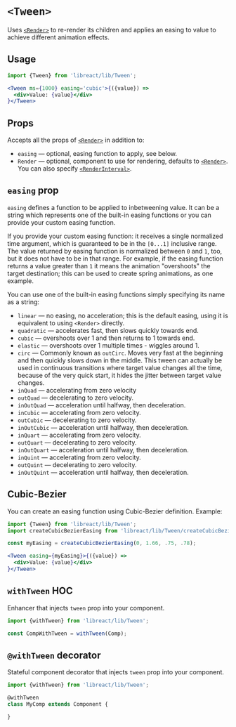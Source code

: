 # `<Tween>`

Uses [`<Render>`](./Render.md) to re-render its children and applies an easing
to value to achieve different animation effects.


## Usage

```jsx
import {Tween} from 'libreact/lib/Tween';

<Tween ms={1000} easing='cubic'>{({value}) =>
  <div>Value: {value}</div>
}</Tween>
```


## Props

Accepts all the props of [`<Render>`](./Render.md) in addition to:

- `easing` &mdash; optional, easing function to apply, see below.
- `Render` &mdash; optional, component to use for rendering, defaults to [`<Render>`](./Render.md). You can also specify [`<RenderInterval>`](./RenderInterval.md).


## `easing` prop

`easing` defines a function to be applied to inbetweening value. It can be a string which represents one of the built-in easing functions or
you can provide your custom easing function.

If you provide your custom easing function: it receives a single normalized time argument, which is
guaranteed to be in the `[0...1]` inclusive range. The value returned by easing function is normalized
between `0` and `1`, too, but it does not have to be in that range. For example, if the easing function
returns a value greater than `1` it means the animation "overshoots" the target destination; this can be used
to create spring animations, as one example.

You can use one of the built-in easing functions simply specifying its name as a string:

- `linear` &mdash; no easing, no acceleration; this is the default easing, using it is equivalent to using `<Render>` directly.
- `quadratic` &mdash; accelerates fast, then slows quickly towards end.
- `cubic` &mdash; overshoots over 1 and then returns to 1 towards end.
- `elastic` &mdash; overshoots over 1 multiple times - wiggles around 1.
- `circ` &mdash; Commonly known as `outCirc`. Moves very fast at the beginning and
then quickly slows down in the middle. This tween can actually be used
in continuous transitions where target value changes all the time,
because of the very quick start, it hides the jitter between target value changes.
- `inQuad` &mdash; accelerating from zero velocity
- `outQuad` &mdash; decelerating to zero velocity.
- `inOutQuad` &mdash; acceleration until halfway, then deceleration.
- `inCubic` &mdash; accelerating from zero velocity.
- `outCubic` &mdash; decelerating to zero velocity.
- `inOutCubic` &mdash; acceleration until halfway, then deceleration.
- `inQuart` &mdash; accelerating from zero velocity.
- `outQuart` &mdash; decelerating to zero velocity.
- `inOutQuart` &mdash; acceleration until halfway, then deceleration.
- `inQuint` &mdash; accelerating from zero velocity.
- `outQuint` &mdash; decelerating to zero velocity.
- `inOutQuint` &mdash; acceleration until halfway, then deceleration.


## Cubic-Bezier

You can create an easing function using Cubic-Bezier definition. Example:

```jsx
import {Tween} from 'libreact/lib/Tween';
import createCubicBezierEasing from 'libreact/lib/Tween/createCubicBezierEasing';

const myEasing = createCubicBezierEasing(0, 1.66, .75, .78);

<Tween easing={myEasing}>{({value}) =>
  <div>Value: {value}</div>
}</Tween>
```


## `withTween` HOC

Enhancer that injects `tween` prop into your component.

```js
import {withTween} from 'libreact/lib/Tween';

const CompWithTween = withTween(Comp);
```


## `@withTween` decorator

Stateful component decorator that injects `tween` prop into your component.

```js
import {withTween} from 'libreact/lib/Tween';

@withTween
class MyComp extends Component {

}
```
